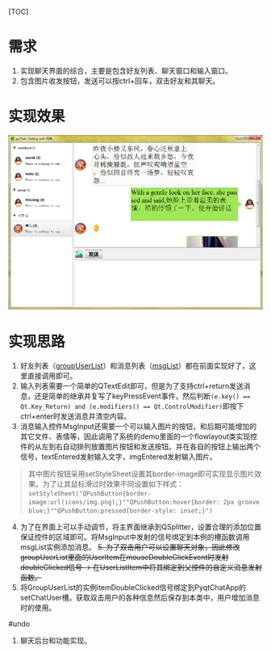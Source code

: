 [TOC]



# 需求

1. 实现聊天界面的综合，主要是包含好友列表、聊天窗口和输入窗口。
2. 包含图片收发按钮，发送可以按ctrl+回车，双击好友和其聊天。


# 实现效果

![界面操作实例](ref/pic4.png "界面操作实例") 

# 实现思路

1. 好友列表（[groupUserList](groupUserList_readme.md)）和消息列表（[msgList](msgList_readme.md)）都在前面实现好了，这里直接调用即可。
2. 输入列表需要一个简单的QTextEdit即可，但是为了支持ctrl+return发送消息，还是简单的继承并复写了keyPressEvent事件，然后判断`(e.key() == Qt.Key_Return) and (e.modifiers() == Qt.ControlModifier)`即按下ctrl+enter时发送消息并清空内容。
3. 消息输入控件MsgInput还需要一个可以输入图片的按钮，和后期可能增加的其它文件、表情等，因此调用了系统的demo里面的一个flowlayout类实现控件的从左到右自动排列放置图片按钮和发送按钮。并在各自的按钮上输出两个信号，textEntered发射输入文字，imgEntered发射输入图片。
>其中图片按钮采用setStyleSheet设置其border-image即可实现显示图片效果。为了让其鼠标滑过时效果不同设置如下样式：`setStyleSheet("QPushButton{border-image:url(icons/img.png);}""QPushButton:hover{border: 2px groove blue;}""QPushButton:pressed{border-style: inset;}")`
4. 为了在界面上可以手动调节，将主界面继承到QSplitter，设置合理的添加位置保证控件的区域即可。将MsgInput中发射的信号绑定到本例的槽函数调用msgList实例添加消息。
~~5. 为了双击用户可以设置聊天对象，因此修改groupUserList里面的UserItem在mouseDoubleClickEvent时发射doubleClicked信号 -> 在UserListItem中将其绑定到父控件的自定义消息发射函数。~~
5. 将GroupUserList的实例itemDoubleClicked信号绑定到PyqtChatApp的setChatUser槽。获取双击用户的各种信息然后保存到本类中，用户增加消息时的使用。



#undo 

1. 聊天后台和功能实现。

